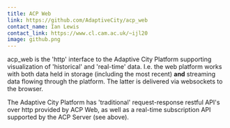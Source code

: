 ```yaml
---
title: ACP Web
link: https://github.com/AdaptiveCity/acp_web
contact_name: Ian Lewis
contact_link: https://www.cl.cam.ac.uk/~ijl20
image: github.png
---
```


acp_web is the 'http' interface to the Adaptive City Platform supporting
visualization of 'historical' and 'real-time' data. I.e. the web platform works with
both data held in storage (including the most recent) **and** streaming data flowing
through the platform. The latter is delivered via websockets to the browser.

The Adaptive City Platform has 'traditional' request-response restful API's over http
provided by ACP Web, as well as a real-time subscription API supported by the ACP Server
(see above).
